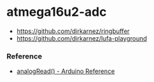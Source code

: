atmega16u2-adc
==============
- https://github.com/dirkarnez/ringbuffer
- https://github.com/dirkarnez/lufa-playground
### Reference
- [analogRead() - Arduino Reference](https://www.arduino.cc/reference/en/language/functions/analog-io/analogread/)
